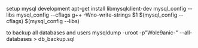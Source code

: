 setup mysql development
	apt-get install libmysqlclient-dev
	mysql_config --libs
	mysql_config --cflags
	g++ -Wno-write-strings $1 $(mysql_config --cflags) $(mysql_config --libs)

to backup all databases and users
	mysqldump -uroot -p"Wole9anic-" --all-databases > db_backup.sql
